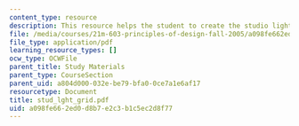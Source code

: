```yaml
---
content_type: resource
description: This resource helps the student to create the studio light grid.
file: /media/courses/21m-603-principles-of-design-fall-2005/a098fe662ed0d8b7e2c3b1c5ec2d8f77_stud_lght_grid.pdf
file_type: application/pdf
learning_resource_types: []
ocw_type: OCWFile
parent_title: Study Materials
parent_type: CourseSection
parent_uid: a804d000-032e-be79-bfa0-0ce7a1e6af17
resourcetype: Document
title: stud_lght_grid.pdf
uid: a098fe66-2ed0-d8b7-e2c3-b1c5ec2d8f77
---
```

